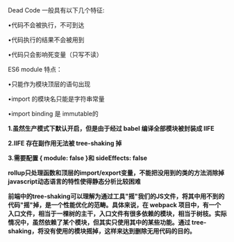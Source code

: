 
Dead Code 一般具有以下几个特征:

•代码不会被执行，不可到达

•代码执行的结果不会被用到

•代码只会影响死变量（只写不读）




ES6 module 特点：

•只能作为模块顶层的语句出现

•import 的模块名只能是字符串常量

•import binding 是 immutable的




**1.虽然生产模式下默认开启，但是由于经过 babel 编译全部模块被封装成 IIFE**

**2.IIFE 存在副作用无法被 tree-shaking 掉**

**3.需要配置 { module: false }和 sideEffects: false**

**rollup只处理函数和顶层的import/export变量，不能把没用到的类的方法消除掉javascript动态语言的特性使得静态分析比较困难**

**前端中的tree-shaking可以理解为通过工具"摇"我们的JS文件，将其中用不到的代码"摇"掉，是一个性能优化的范畴。具体来说，在 webpack 项目中，有一个入口文件，相当于一棵树的主干，入口文件有很多依赖的模块，相当于树枝。实际情况中，虽然依赖了某个模块，但其实只使用其中的某些功能。通过 tree-shaking，将没有使用的模块摇掉，这样来达到删除无用代码的目的。**

